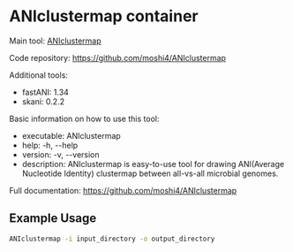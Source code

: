 # ANIclustermap container

Main tool: [ANIclustermap](https://github.com/moshi4/ANIclustermap)
  
Code repository: https://github.com/moshi4/ANIclustermap

Additional tools:
- fastANI: 1.34
- skani: 0.2.2

Basic information on how to use this tool:
- executable: ANIclustermap
- help: -h, --help 
- version: -v, --version
- description: ANIclustermap is easy-to-use tool for drawing ANI(Average Nucleotide Identity) clustermap between all-vs-all microbial genomes.


Full documentation: https://github.com/moshi4/ANIclustermap

## Example Usage

```bash
ANIclustermap -i input_directory -o output_directory
```
